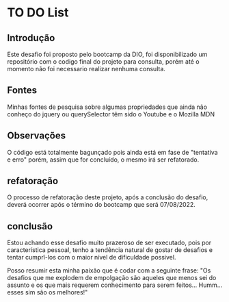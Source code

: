 # TO DO List

## Introdução
Este desafio foi proposto pelo bootcamp da DIO, foi disponibilizado um repositório com o codigo final do projeto para consulta, porém até o momento não foi necessario realizar nenhuma consulta. 

## Fontes
Minhas fontes de pesquisa sobre algumas propriedades que ainda não conheço do jquery ou querySelector têm sido o Youtube e o Mozilla MDN

## Observações
O código está totalmente bagunçado pois ainda está em fase de "tentativa e erro" porém, assim que for concluído, o mesmo irá ser refatorado.

## refatoração
O processo de refatoração deste projeto, após a conclusão do desafio, deverá ocorrer após o término do bootcamp que será 07/08/2022.

## conclusão

Estou achando esse desafio muito prazeroso de ser executado, pois por característica pessoal, tenho a tendência natural de gostar de desafios e tentar cumprî-los com o maior nível de dificuldade possivel. 

Posso resumir esta minha paixão que é codar com a seguinte frase: "Os desafios que me explodem de empolgação são aqueles que menos sei do assunto e os que mais requerem conhecimento para serem feitos... Humm... esses sim são os melhores!"